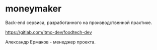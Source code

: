 # moneymaker
Back-end сервиса, разработанного на производственной практике.

https://gitlab.com/itmo-dev/foodtech-dev

Александр Ермаков - менеджер проекта.

